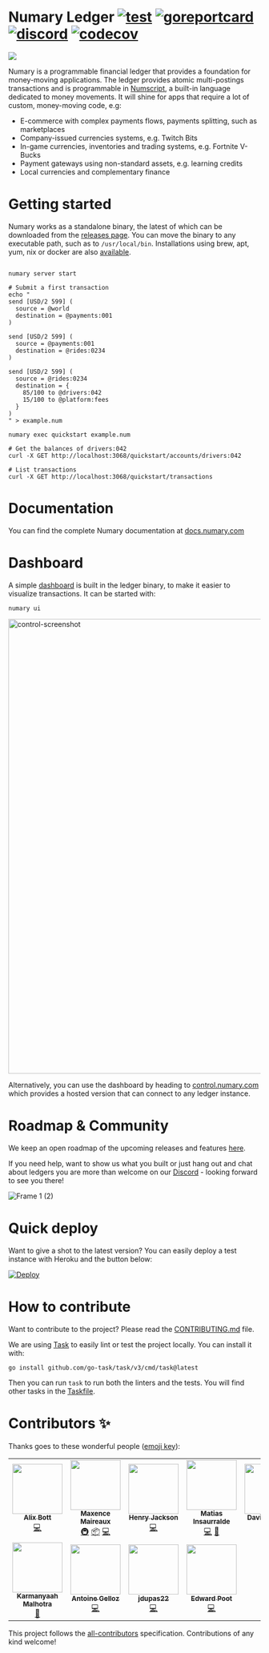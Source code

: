 # Numary Ledger [![test](https://github.com/numary/ledger/actions/workflows/main.yml/badge.svg)](https://github.com/numary/ledger/actions/workflows/main.yml) [![goreportcard](https://goreportcard.com/badge/github.com/numary/ledger)](https://goreportcard.com/report/github.com/numary/ledger) [![discord](https://img.shields.io/discord/846686859869814784?label=chat%20@%20discord)](https://discord.gg/xyHvcbzk4w) [![codecov](https://codecov.io/gh/numary/ledger/branch/main/graph/badge.svg?token=3PUKLWIKX3)](https://codecov.io/gh/numary/ledger)

<p>
  <img src="https://user-images.githubusercontent.com/1770991/167574970-45d1ab7e-6c57-45a5-9b46-0e849c62f98c.svg"/>
</p>

Numary is a programmable financial ledger that provides a foundation for money-moving applications. The ledger provides atomic multi-postings transactions and is programmable in [Numscript](doc:machine-instructions), a built-in language dedicated to money movements. It will shine for apps that require a lot of custom, money-moving code, e.g:

* E-commerce with complex payments flows, payments splitting, such as marketplaces
* Company-issued currencies systems, e.g. Twitch Bits
* In-game currencies, inventories and trading systems, e.g. Fortnite V-Bucks
* Payment gateways using non-standard assets, e.g. learning credits
* Local currencies and complementary finance

# Getting started

Numary works as a standalone binary, the latest of which can be downloaded from the [releases page](https://github.com/numary/ledger/releases). You can move the binary to any executable path, such as to `/usr/local/bin`. Installations using brew, apt, yum, nix or docker are also [available](https://docs.numary.com/docs/installation-1).

```SHELL

numary server start

# Submit a first transaction
echo "
send [USD/2 599] (
  source = @world
  destination = @payments:001
)

send [USD/2 599] (
  source = @payments:001
  destination = @rides:0234
)

send [USD/2 599] (
  source = @rides:0234
  destination = {
    85/100 to @drivers:042
    15/100 to @platform:fees
  }
)
" > example.num

numary exec quickstart example.num

# Get the balances of drivers:042
curl -X GET http://localhost:3068/quickstart/accounts/drivers:042

# List transactions
curl -X GET http://localhost:3068/quickstart/transactions
```

# Documentation

You can find the complete Numary documentation at [docs.numary.com](https://docs.numary.com)

# Dashboard

A simple [dashboard](https://github.com/numary/control) is built in the ledger binary, to make it easier to visualize transactions. It can be started with:

```SHELL
numary ui
```

<img width="909" alt="control-screenshot" src="https://user-images.githubusercontent.com/1770991/153751534-d8bba99e-610a-4b8c-9c63-4bde6eb6f96f.png">

Alternatively, you can use the dashboard by heading to [control.numary.com](https://control.numary.com) which provides a hosted version that can connect to any ledger instance.

# Roadmap & Community

We keep an open roadmap of the upcoming releases and features [here](https://numary.notion.site/OSS-Roadmap-4535fa5716fb4f618027201afcc6f204).

If you need help, want to show us what you built or just hang out and chat about ledgers you are more than welcome on our [Discord](https://discord.gg/xyHvcbzk4w) - looking forward to see you there!

![Frame 1 (2)](https://user-images.githubusercontent.com/1770991/134163361-d86c5728-6075-4510-8de7-06df1f6ed740.png)

# Quick deploy

Want to give a shot to the latest version? You can easily deploy a test instance with Heroku and the button below:

[![Deploy](https://www.herokucdn.com/deploy/button.svg)](https://heroku.com/deploy?template=https://github.com/numary/ledger)

# How to contribute

Want to contribute to the project? Please read the [CONTRIBUTING.md](https://github.com/numary/ledger/blob/main/CONTRIBUTING.md) file.

We are using [Task](https://taskfile.dev) to easily lint or test the project locally. You can install it with:
```SHELL
go install github.com/go-task/task/v3/cmd/task@latest
```
Then you can run `task` to run both the linters and the tests. You will find other tasks in the [Taskfile](https://github.com/numary/ledger/blob/main/Taskfile.yaml).

# Contributors ✨

Thanks goes to these wonderful people ([emoji key](https://allcontributors.org/docs/en/emoji-key)):

<!-- ALL-CONTRIBUTORS-LIST:START - Do not remove or modify this section -->
<!-- prettier-ignore-start -->
<!-- markdownlint-disable -->
<table>
  <tr>
    <td align="center"><a href="https://github.com/Azorlogh"><img src="https://avatars.githubusercontent.com/u/17968319?v=4?s=100" width="100px;" alt=""/><br /><sub><b>Alix Bott</b></sub></a><br /><a href="https://github.com/numary/ledger/commits?author=Azorlogh" title="Code">💻</a></td>
    <td align="center"><a href="https://www.flemzord.fr/"><img src="https://avatars.githubusercontent.com/u/1952914?v=4?s=100" width="100px;" alt=""/><br /><sub><b>Maxence Maireaux</b></sub></a><br /><a href="#infra-flemzord" title="Infrastructure (Hosting, Build-Tools, etc)">🚇</a> <a href="#platform-flemzord" title="Packaging/porting to new platform">📦</a> <a href="https://github.com/numary/ledger/commits?author=flemzord" title="Code">💻</a></td>
    <td align="center"><a href="https://github.com/henry-jackson"><img src="https://avatars.githubusercontent.com/u/34102861?v=4?s=100" width="100px;" alt=""/><br /><sub><b>Henry Jackson</b></sub></a><br /><a href="https://github.com/numary/ledger/commits?author=henry-jackson" title="Code">💻</a></td>
    <td align="center"><a href="https://matias.insaurral.de/"><img src="https://avatars.githubusercontent.com/u/20110?v=4?s=100" width="100px;" alt=""/><br /><sub><b>Matias Insaurralde</b></sub></a><br /><a href="https://github.com/numary/ledger/commits?author=matiasinsaurralde" title="Code">💻</a> <a href="https://github.com/numary/ledger/pulls?q=is%3Apr+reviewed-by%3Amatiasinsaurralde" title="Reviewed Pull Requests">👀</a></td>
    <td align="center"><a href="https://github.com/S0c5"><img src="https://avatars.githubusercontent.com/u/5241972?v=4?s=100" width="100px;" alt=""/><br /><sub><b>David barinas</b></sub></a><br /><a href="https://github.com/numary/ledger/commits?author=S0c5" title="Code">💻</a></td>
    <td align="center"><a href="https://github.com/djimnz"><img src="https://avatars.githubusercontent.com/u/949997?v=4?s=100" width="100px;" alt=""/><br /><sub><b>David Jimenez</b></sub></a><br /><a href="https://github.com/numary/ledger/commits?author=djimnz" title="Code">💻</a></td>
    <td align="center"><a href="http://32b6.com/"><img src="https://avatars.githubusercontent.com/u/1770991?v=4?s=100" width="100px;" alt=""/><br /><sub><b>Clément Salaün</b></sub></a><br /><a href="#ideas-altitude" title="Ideas, Planning, & Feedback">🤔</a></td>
  </tr>
  <tr>
    <td align="center"><a href="https://karmanyaah.malhotra.cc/"><img src="https://avatars.githubusercontent.com/u/32671690?v=4?s=100" width="100px;" alt=""/><br /><sub><b>Karmanyaah Malhotra</b></sub></a><br /><a href="#userTesting-karmanyaahm" title="User Testing">📓</a></td>
    <td align="center"><a href="https://www.linkedin.com/in/antoinegelloz/"><img src="https://avatars.githubusercontent.com/u/42968436?v=4?s=100" width="100px;" alt=""/><br /><sub><b>Antoine Gelloz</b></sub></a><br /><a href="https://github.com/numary/ledger/commits?author=antoinegelloz" title="Code">💻</a></td>
    <td align="center"><a href="https://github.com/jdupas22"><img src="https://avatars.githubusercontent.com/u/106673437?v=4?s=100" width="100px;" alt=""/><br /><sub><b>jdupas22</b></sub></a><br /><a href="https://github.com/numary/ledger/commits?author=jdupas22" title="Code">💻</a></td>
    <td align="center"><a href="https://edwardpoot.com"><img src="https://avatars.githubusercontent.com/u/1686739?v=4?s=100" width="100px;" alt=""/><br /><sub><b>Edward Poot</b></sub></a><br /><a href="https://github.com/numary/ledger/commits?author=edwardmp" title="Code">💻</a></td>
  </tr>
</table>

<!-- markdownlint-restore -->
<!-- prettier-ignore-end -->

<!-- ALL-CONTRIBUTORS-LIST:END -->

This project follows the [all-contributors](https://github.com/all-contributors/all-contributors) specification. Contributions of any kind welcome!
